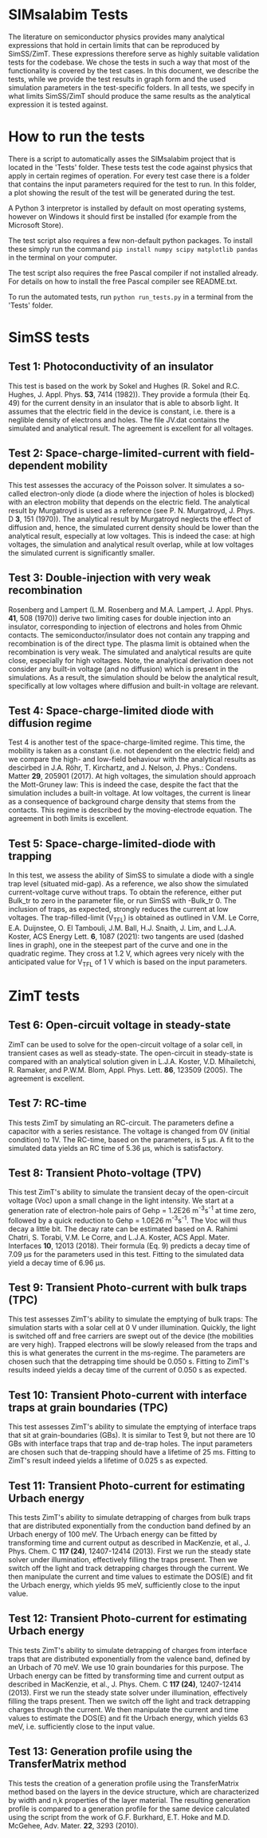 # SIMsalabim Tests

The literature on semiconductor physics provides many analytical expressions that hold in certain limits that can be reproduced by SimSS/ZimT. These expressions therefore serve as highly suitable validation tests for the codebase. We chose the tests in such a way that most of the functionality is covered by the test cases. In this document, we describe the tests, while we provide the test results in graph form and the used simulation parameters in the test-specific folders. In all tests, we specify in what limits SimSS/ZimT should produce the same results as the analytical expression it is tested against.

# How to run the tests
There is a script to automatically asses the SIMsalabim project that is located in the 'Tests' folder. These tests test the code against physics that apply in certain regimes of operation. For every test case there is a folder that contains the input parameters required for the test to run. In this folder, a plot showing the result of the test will be generated during the test.

A Python 3 interpretor is installed by default on most operating systems, however on Windows it should first be installed (for example from the Microsoft Store).

The test script also requires a few non-default python packages. To install these simply run the command `pip install numpy scipy matplotlib pandas` in the terminal on your computer. 

The test script also requires the free Pascal compiler if not installed already. For details on how to install the free Pascal compiler see README.txt.

To run the automated tests, run `python run_tests.py` in a terminal from the 'Tests' folder.


# SimSS tests

## Test 1: Photoconductivity of an insulator

This test is based on the work by Sokel and Hughes (R. Sokel and R.C. Hughes, J. Appl. Phys. **53**, 7414 (1982)). They provide a formula (their Eq. 49) for the current density in an insulator that is able to absorb light. It assumes that the electric field in the device is constant, i.e. there is a neglible density of electrons and holes. The file JV.dat contains the simulated and analytical result. The agreement is excellent for all voltages.

## Test 2: Space-charge-limited-current with field-dependent mobility
This test assesses the accuracy of the Poisson solver. It simulates a so-called electron-only diode (a diode where the injection of holes is blocked) with an electron mobility that depends on the electric field. The analytical result by Murgatroyd is used as a reference (see  P. N. Murgatroyd, J. Phys. D **3**, 151 (1970)). The analytical result by Murgatroyd neglects the effect of diffusion and, hence, the simulated current density should be lower than the analytical result, especially at low voltages. This is indeed the case: at high voltages, the simulation and analytical result overlap, while at low voltages the simulated current is significantly smaller.

## Test 3: Double-injection with very weak recombination

Rosenberg and Lampert (L.M. Rosenberg and M.A. Lampert, J. Appl. Phys. **41**, 508 (1970)) derive two limiting cases for double injection into an insulator, corresponding to injection of electrons and holes from Ohmic contacts. The semiconductor/insulator does not contain any trapping and recombination is of the direct type. The plasma limit is obtained when the recombination is very weak. The simulated and analytical results are quite close, especially for high voltages. Note, the analytical derivation does not consider any built-in voltage (and no diffusion) which is present in the simulations. As a result, the simulation should be below the analytical result, specifically at low voltages where diffusion and built-in voltage are relevant. 

## Test 4: Space-charge-limited diode with diffusion regime
Test 4 is another test of the space-charge-limited regime. This time, the mobility is taken as a constant (i.e. not dependent on the electric field) and we compare the high- and low-field behaviour with the analytical results as descirbed in J.A. Röhr, T. Kirchartz, and J. Nelson, J. Phys.: Condens. Matter **29**, 205901 (2017).
At high voltages, the simulation should approach the Mott-Gruney law: This is indeed the case, despite the fact that the simulation includes a built-in voltage. At low voltages, the current is linear as a consequence of background charge density that stems from the contacts. This regime is described by the moving-electrode equation. The agreement in both limits is excellent.

## Test 5: Space-charge-limited-diode with trapping
In this test, we assess the ability of SimSS to simulate a diode with a single trap level (situated mid-gap). As a reference, we also show the simulated current-voltage curve without traps. To obtain the reference, either put Bulk_tr to zero in the parameter file, or run SimSS with -Bulk_tr 0. The inclusion of traps, as expected, strongly reduces the current at low voltages. The trap-filled-limit (V<sub>TFL</sub>) is obtained as outlined in V.M. Le Corre, E.A. Duijnstee, O.  El Tambouli, J.M. Ball, H.J. Snaith, J. Lim, and L.J.A. Koster, ACS Energy Lett. **6**,  1087 (2021): two tangents are used (dashed lines in graph), one in the steepest part of the curve and one in the quadratic regime. They cross at 1.2 V, which agrees very nicely with the anticipated value for V<sub>TFL</sub> of 1 V which is based on the input parameters.


# ZimT tests

## Test 6: Open-circuit voltage in steady-state
ZimT can be used to solve for the open-circuit voltage of a solar cell, in transient cases as well as steady-state. The open-circuit in steady-state is compared with an analytical solution given in L.J.A. Koster, V.D. Mihailetchi, R. Ramaker, and P.W.M. Blom, Appl. Phys. Lett. **86**, 123509 (2005). The agreement is excellent.


## Test 7: RC-time
This tests ZimT by simulating an RC-circuit. The parameters define a capacitor with a series resistance. The voltage is changed from 0V (initial condition) to 1V. The RC-time, based on the parameters, is 5 μs. A fit to the simulated data yields an RC time of 5.36 μs, which is satisfactory.


## Test 8: Transient Photo-voltage (TPV)
This test ZimT's ability to simulate the transient decay of the open-circuit voltage (Voc) upon a small change in the light intensity. We start at a generation rate of electron-hole pairs of Gehp = 1.2E26 m<sup>-3</sup>s<sup>-1</sup> at time zero, followed by a quick reduction to Gehp = 1.0E26 m<sup>-3</sup>s<sup>-1</sup>. The Voc will thus decay a little bit. The decay rate can be estimated based on A. Rahimi Chatri, S. Torabi, V.M. Le Corre, and L.J.A. Koster, ACS Appl. Mater. Interfaces **10**, 12013 (2018). Their formula (Eq. 9) predicts a decay time of 7.09 μs for the parameters used in this test. Fitting to the simulated data yield a decay time of 6.96 μs.

## Test 9: Transient Photo-current with bulk traps (TPC)
This test assesses ZimT's ability to simulate the emptying of bulk traps: The simulation starts with a solar cell at 0 V under illumination. Quickly, the light is switched off and free carriers are swept out of the device (the mobilities are very high). Trapped electrons will be slowly released from the traps and this is what generates the current in the ms-regime. The parameters are chosen such that the detrapping time should be 0.050 s. Fitting to ZimT's results indeed yields a decay time of the current of 0.050 s as expected.

## Test 10: Transient Photo-current with interface traps at grain boundaries (TPC)
This test assesses ZimT's ability to simulate the emptying of interface traps that sit at grain-boundaries (GBs). It is similar to Test 9, but not there are 10 GBs with interface traps that trap and de-trap holes. The input parameters are chosen such that de-trapping should have a lifetime of 25 ms. Fitting to ZimT's result indeed yields a lifetime of 0.025 s as expected.

## Test 11: Transient Photo-current for estimating Urbach energy
This tests ZimT's ability to simulate detrapping of charges from bulk traps that are distributed exponentially from the conduction band defined by an Urbach energy of 100 meV. The Urbach energy can be fitted by transforming time and current output as described in MacKenzie, et al., J. Phys. Chem. C **117 (24)**, 12407-12414 (2013). First we run the steady state solver under illumination, effectively filling the traps present. Then we switch off the light and track detrapping charges through the current. We then manipulate the current and time values to estimate the DOS(E) and fit the Urbach energy, which yields 95 meV, sufficiently close to the input value.

## Test 12: Transient Photo-current for estimating Urbach energy
This tests ZimT's ability to simulate detrapping of charges from interface traps that are distributed exponentially from the valence band, defined by an Urbach of 70 meV. We use 10 grain boundaries for this purpose. The Urbach energy can be fitted by transforming time and current output as described in MacKenzie, et al., J. Phys. Chem. C **117 (24)**, 12407-12414 (2013). First we run the steady state solver under illumination, effectively filling the traps present. Then we switch off the light and track detrapping charges through the current. We then manipulate the current and time values to estimate the DOS(E) and fit the Urbach energy, which yields 63 meV, i.e. sufficiently close to the input value.

## Test 13: Generation profile using the TransferMatrix method
This tests the creation of a generation profile using the TransferMatrix method based on the layers in the device structure, which are characterized by width and n,k properties of the layer material. The resulting generation profile is compared to a generation profile for the same device calculated using the script from the work of G.F. Burkhard, E.T. Hoke and M.D. McGehee, Adv. Mater. **22**, 3293 (2010).












